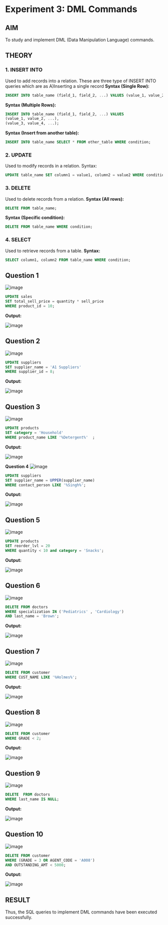 # Experiment 3: DML Commands

## AIM
To study and implement DML (Data Manipulation Language) commands.

## THEORY

### 1. INSERT INTO
Used to add records into a relation.
These are three type of INSERT INTO queries which are as
A)Inserting a single record
**Syntax (Single Row):**
```sql
INSERT INTO table_name (field_1, field_2, ...) VALUES (value_1, value_2, ...);
```
**Syntax (Multiple Rows):**
```sql
INSERT INTO table_name (field_1, field_2, ...) VALUES
(value_1, value_2, ...),
(value_3, value_4, ...);
```
**Syntax (Insert from another table):**
```sql
INSERT INTO table_name SELECT * FROM other_table WHERE condition;
```
### 2. UPDATE
Used to modify records in a relation.
Syntax:
```sql
UPDATE table_name SET column1 = value1, column2 = value2 WHERE condition;
```
### 3. DELETE
Used to delete records from a relation.
**Syntax (All rows):**
```sql
DELETE FROM table_name;
```
**Syntax (Specific condition):**
```sql
DELETE FROM table_name WHERE condition;
```
### 4. SELECT
Used to retrieve records from a table.
**Syntax:**
```sql
SELECT column1, column2 FROM table_name WHERE condition;
```
**Question 1**
--
![image](https://github.com/user-attachments/assets/e5e376bf-9c4a-42d0-b687-41e4c26b4f19)


```sql
UPDATE sales
SET total_sell_price = quantity * sell_price
WHERE product_id = 10;
```

**Output:**

![image](https://github.com/user-attachments/assets/ff64b5db-7535-4c0b-a286-3620be9c858c)


**Question 2**
---
![image](https://github.com/user-attachments/assets/d3a4e486-91b6-4421-807b-c233a926b848)


```sql
UPDATE suppliers
SET supplier_name = 'A1 Suppliers'
WHERE supplier_id = 8;
```

**Output:**

![image](https://github.com/user-attachments/assets/dea1fdde-581a-4eb1-8654-843ee872dc9c)


**Question 3**
---
![image](https://github.com/user-attachments/assets/223b0480-a394-4b21-b1ac-1a4eda944f2a)


```sql
UPDATE products
SET category = 'Household'
WHERE product_name LIKE '%Detergent%'  ;
```

**Output:**

![image](https://github.com/user-attachments/assets/8a3ba06f-ee65-4f20-9d6c-d52717b2ca15)


**Question 4**
![image](https://github.com/user-attachments/assets/3f00c471-2d9b-468e-a4af-d43fd1bca871)


```sql
UPDATE suppliers
SET supplier_name = UPPER(supplier_name)
WHERE contact_person LIKE '%Singh%';
```

**Output:**

![image](https://github.com/user-attachments/assets/a9615dc9-6e58-4c94-8c0f-8dbccb94c284)


**Question 5**
---
![image](https://github.com/user-attachments/assets/609c4acc-af4f-4296-82a5-f64b0dc50cf5)


```sql
UPDATE products 
SET reorder_lvl = 20
WHERE quantity < 10 and category = 'Snacks';
```

**Output:**

![image](https://github.com/user-attachments/assets/2fbaccfa-9073-432f-a571-b31ee0cd3c8f)

**Question 6**
---
![image](https://github.com/user-attachments/assets/4b186a47-d0a8-4c95-8560-2a701f2364a2)


```sql
DELETE FROM doctors 
WHERE specialization IN ('Pediatrics' , 'Cardiology')
AND last_name = 'Brown';
```

**Output:**

![image](https://github.com/user-attachments/assets/e32902eb-45d3-45f3-ab71-23b82fcca339)


**Question 7**
---
![image](https://github.com/user-attachments/assets/35c7b0dd-bbf8-467f-a713-184a3ac84e70)


```sql
DELETE FROM customer
WHERE CUST_NAME LIKE '%Holmes%';
```

**Output:**

![image](https://github.com/user-attachments/assets/ea7f0776-46de-4b7d-b46e-014b81057457)


**Question 8**
---
![image](https://github.com/user-attachments/assets/c8b2736e-9c92-40f1-81da-aef5967f9008)


```sql
DELETE FROM customer
WHERE GRADE < 2;
```

**Output:**

![image](https://github.com/user-attachments/assets/7b4e747c-8ede-4086-a006-151cc54408f7)


**Question 9**
---
![image](https://github.com/user-attachments/assets/3d0c9809-5c10-497e-bdf0-c88a0ddc2d1a)


```sql
DELETE  FROM doctors
WHERE last_name IS NULL;
```

**Output:**

![image](https://github.com/user-attachments/assets/3c144825-dc82-4482-86e1-7b548357ed93)


**Question 10**
---
![image](https://github.com/user-attachments/assets/fdb064d6-cc41-49de-8adc-26e2a5623ce9)


```sql
DELETE FROM customer
WHERE (GRADE = 3 OR AGENT_CODE = 'A008') 
AND OUTSTANDING_AMT < 5000;
```

**Output:**

![image](https://github.com/user-attachments/assets/89d04cd4-6180-44e1-8766-fe6a31759627)


## RESULT
Thus, the SQL queries to implement DML commands have been executed successfully.
